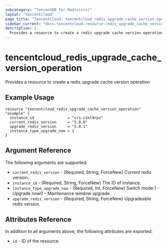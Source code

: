 ```yaml
---
subcategory: "TencentDB for Redis(crs)"
layout: "tencentcloud"
page_title: "TencentCloud: tencentcloud_redis_upgrade_cache_version_operation"
sidebar_current: "docs-tencentcloud-resource-redis_upgrade_cache_version_operation"
description: |-
  Provides a resource to create a redis upgrade cache version operation
---
```


# tencentcloud_redis_upgrade_cache_version_operation

Provides a resource to create a redis upgrade cache version operation

## Example Usage

```hcl
resource "tencentcloud_redis_upgrade_cache_version_operation" "example" {
  instance_id               = "crs-c1nl9rpv"
  current_redis_version     = "5.0.0"
  upgrade_redis_version     = "5.0.1"
  instance_type_upgrade_now = 1
}
```

## Argument Reference

The following arguments are supported:

* `current_redis_version` - (Required, String, ForceNew) Current redis version.
* `instance_id` - (Required, String, ForceNew) The ID of instance.
* `instance_type_upgrade_now` - (Required, Int, ForceNew) Switch mode:1 - Upgrade now0 - Maintenance window upgrade.
* `upgrade_redis_version` - (Required, String, ForceNew) Upgradeable redis version.

## Attributes Reference

In addition to all arguments above, the following attributes are exported:

* `id` - ID of the resource.



